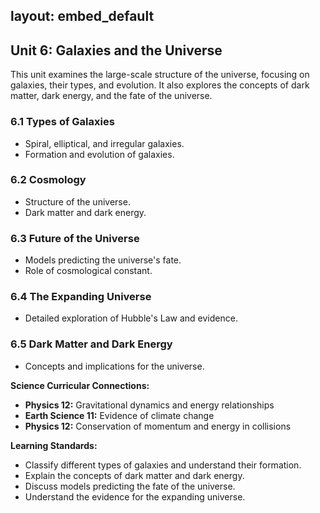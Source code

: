 layout: embed_default
---

## Unit 6: Galaxies and the Universe

This unit examines the large-scale structure of the universe, focusing on galaxies, their types, and evolution. It also explores the concepts of dark matter, dark energy, and the fate of the universe.

### 6.1 Types of Galaxies
- Spiral, elliptical, and irregular galaxies.
- Formation and evolution of galaxies.

### 6.2 Cosmology
- Structure of the universe.
- Dark matter and dark energy.

### 6.3 Future of the Universe
- Models predicting the universe's fate.
- Role of cosmological constant.

### 6.4 The Expanding Universe
- Detailed exploration of Hubble's Law and evidence.

### 6.5 Dark Matter and Dark Energy
- Concepts and implications for the universe.

**Science Curricular Connections:**
- **Physics 12:** Gravitational dynamics and energy relationships
- **Earth Science 11:** Evidence of climate change
- **Physics 12:** Conservation of momentum and energy in collisions

**Learning Standards:**
- Classify different types of galaxies and understand their formation.
- Explain the concepts of dark matter and dark energy.
- Discuss models predicting the fate of the universe.
- Understand the evidence for the expanding universe.